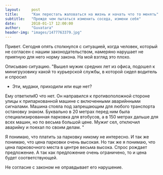 ```yaml
---
layout:     post
title:      "Как перестать жаловаться на жизнь и начать что то менять"
subtitle:   "Прежде чем пытаться изменить соседа, измени себя"
date:       2018-01-17 12:00:00
author:     "Guvatara"
header-img: "images/1477763379.jpg"
---
```



Привет.
Сегодня опять столкнулся с ситуацией, когда человек, который не согласен с нашим законодательством, намеряно нарушает не приятную для него норму закона.
На мой взгляд это плохо.

Описываю ситуацию.
"Вышел мужик средних лет из офиса, подошел к минигрузовику какой то курьерской службы, в которой сидел водитель и спросил 

- Эти, мудаки, приходили или еще нет?

Ему ответилиЮ что нет. Он направился к противоположной стороне улицы к припаркованной машине с включенными аварийнными сигналами. Машина стояла под запрещающим для любого транспорта остановку знаком.
Буквально в 20 метрах перед ним была специализированная парковка для втобусов, а в 150 метрах дальше для всех машин, но по весьма большой цене.
Мужиг сел, отключил аварийку и поехал по своим делам.
"

Я понимаю, что платить за парковку никому не интересно. И так же понимаю, что цена парковки очень высокая. Но так же я понимаю, что цена парковочного места в центре весьма высока. Спрос рождает предложение. А так как предложение очень ограничено, то и цена будет соответствующей.

Не согласие с законом не оправдывает его нарушение.


